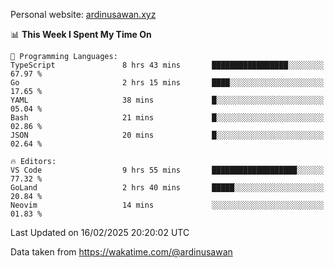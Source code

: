 Personal website: [ardinusawan.xyz](https://ardinusawan.xyz)

<!--START_SECTION:waka-->
📊 **This Week I Spent My Time On** 

```text
💬 Programming Languages: 
TypeScript               8 hrs 43 mins       █████████████████░░░░░░░░   67.97 % 
Go                       2 hrs 15 mins       ████░░░░░░░░░░░░░░░░░░░░░   17.65 % 
YAML                     38 mins             █░░░░░░░░░░░░░░░░░░░░░░░░   05.04 % 
Bash                     21 mins             █░░░░░░░░░░░░░░░░░░░░░░░░   02.86 % 
JSON                     20 mins             █░░░░░░░░░░░░░░░░░░░░░░░░   02.64 % 

🔥 Editors: 
VS Code                  9 hrs 55 mins       ███████████████████░░░░░░   77.32 % 
GoLand                   2 hrs 40 mins       █████░░░░░░░░░░░░░░░░░░░░   20.84 % 
Neovim                   14 mins             ░░░░░░░░░░░░░░░░░░░░░░░░░   01.83 % 
```


 Last Updated on 16/02/2025 20:20:02 UTC
<!--END_SECTION:waka-->
Data taken from https://wakatime.com/@ardinusawan
